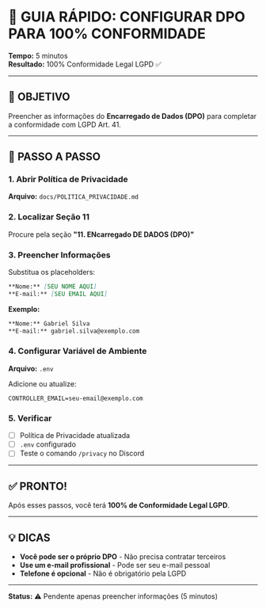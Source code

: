 # 🔧 GUIA RÁPIDO: CONFIGURAR DPO PARA 100% CONFORMIDADE

**Tempo:** 5 minutos  
**Resultado:** 100% Conformidade Legal LGPD ✅

---

## 🎯 OBJETIVO

Preencher as informações do **Encarregado de Dados (DPO)** para completar a conformidade com LGPD Art. 41.

---

## 📝 PASSO A PASSO

### 1. Abrir Política de Privacidade

**Arquivo:** `docs/POLITICA_PRIVACIDADE.md`

### 2. Localizar Seção 11

Procure pela seção **"11. ENcarregado DE DADOS (DPO)"**

### 3. Preencher Informações

Substitua os placeholders:

```markdown
**Nome:** [SEU NOME AQUI]
**E-mail:** [SEU EMAIL AQUI]
```

**Exemplo:**
```markdown
**Nome:** Gabriel Silva
**E-mail:** gabriel.silva@exemplo.com
```

### 4. Configurar Variável de Ambiente

**Arquivo:** `.env`

Adicione ou atualize:
```env
CONTROLLER_EMAIL=seu-email@exemplo.com
```

### 5. Verificar

- [ ] Política de Privacidade atualizada
- [ ] `.env` configurado
- [ ] Teste o comando `/privacy` no Discord

---

## ✅ PRONTO!

Após esses passos, você terá **100% de Conformidade Legal LGPD**.

---

## 💡 DICAS

- **Você pode ser o próprio DPO** - Não precisa contratar terceiros
- **Use um e-mail profissional** - Pode ser seu e-mail pessoal
- **Telefone é opcional** - Não é obrigatório pela LGPD

---

**Status:** ⚠️ Pendente apenas preencher informações (5 minutos)

